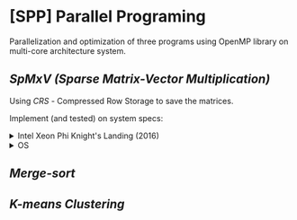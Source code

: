# [SPP] Parallel Programing
Parallelization and optimization of three programs using OpenMP library on multi-core architecture system.

## _SpMxV (Sparse Matrix-Vector Multiplication)_
Using _CRS_ - Compressed Row Storage to save the matrices.

Implement (and tested) on system specs:
<details>
<summary>Intel Xeon Phi Knight's Landing (2016)</summary>

- 72 x86-based cores, 288 threads
- 1.5 GHz, 2x 512-bit SIMD, ~ 3.5 TFLOPS peak
- 16 GB MCDRAM + 192 GB DDR4
</details>
<details>
  <summary>OS</summary>
  
  + CentOS Linux release 7.9.2009 (Core)
  + Kernel Release: 3.10.0-1160.83.1.el7.x86_64
</details>


## _Merge-sort_


## _K-means Clustering_

